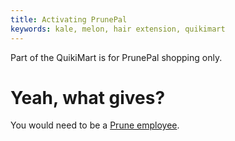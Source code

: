 ```yaml
---
title: Activating PrunePal
keywords: kale, melon, hair extension, quikimart
---
```


Part of the QuikiMart is for PrunePal shopping only.

# Yeah, what gives?
You would need to be a [Prune employee](/030-prune/050-apply.md).
